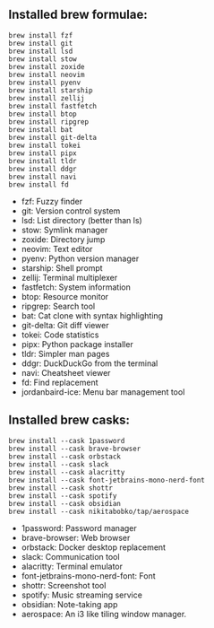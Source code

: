 ## Installed brew formulae:
```properties
brew install fzf
brew install git
brew install lsd
brew install stow
brew install zoxide
brew install neovim
brew install pyenv
brew install starship
brew install zellij
brew install fastfetch
brew install btop
brew install ripgrep
brew install bat
brew install git-delta
brew install tokei
brew install pipx
brew install tldr
brew install ddgr
brew install navi
brew install fd
```

- fzf: Fuzzy finder
- git: Version control system
- lsd: List directory (better than ls)
- stow: Symlink manager
- zoxide: Directory jump
- neovim: Text editor
- pyenv: Python version manager
- starship: Shell prompt
- zellij: Terminal multiplexer
- fastfetch: System information
- btop: Resource monitor
- ripgrep: Search tool
- bat: Cat clone with syntax highlighting
- git-delta: Git diff viewer
- tokei: Code statistics
- pipx: Python package installer
- tldr: Simpler man pages
- ddgr: DuckDuckGo from the terminal
- navi: Cheatsheet viewer
- fd: Find replacement
- jordanbaird-ice: Menu bar management tool

## Installed brew casks:
```properties
brew install --cask 1password
brew install --cask brave-browser
brew install --cask orbstack
brew install --cask slack
brew install --cask alacritty
brew install --cask font-jetbrains-mono-nerd-font
brew install --cask shottr
brew install --cask spotify
brew install --cask obsidian
brew install --cask nikitabobko/tap/aerospace
```

- 1password: Password manager
- brave-browser: Web browser
- orbstack: Docker desktop replacement
- slack: Communication tool
- alacritty: Terminal emulator
- font-jetbrains-mono-nerd-font: Font
- shottr: Screenshot tool
- spotify: Music streaming service
- obsidian: Note-taking app
- aerospace: An i3 like tiling window manager.

